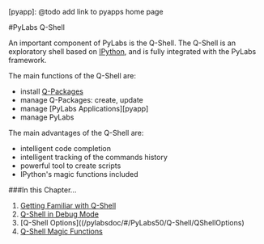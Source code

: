[iPython]: http://ipython.scipy.org/moin/
[qp]: /pylabsdoc/#/PyLabs50/Q-Packages/Q-Packages
[pyapp]: @todo add link to pyapps home page


#PyLabs Q-Shell

An important component of PyLabs is the Q-Shell. The Q-Shell is an exploratory shell based on [IPython][], and is fully integrated with the PyLabs framework.

The main functions of the Q-Shell are:

* install [Q-Packages][qp]
* manage Q-Packages: create, update
* manage [PyLabs Applications][pyapp]
* manage PyLabs

The main advantages of the Q-Shell are:

* intelligent code completion
* intelligent tracking of the commands history
* powerful tool to create scripts
* IPython's magic functions included


###In this Chapter...

1. [Getting Familiar with Q-Shell](/pylabsdoc/#/PyLabs50/Q-Shell/GettingFamiliar)
2. [Q-Shell in Debug Mode](/pylabsdoc/#/PyLabs50/Q-Shell/DebugMode)
3. [Q-Shell Options]((/pylabsdoc/#/PyLabs50/Q-Shell/QShellOptions)
4. [Q-Shell Magic Functions](/pylabsdoc/#/PyLabs50/Q-Shell/MagicFunctions)